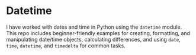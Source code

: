 # Datetime
I have worked with dates and time in Python using the `datetime` module. This repo includes beginner-friendly examples for creating, formatting, and manipulating date/time objects, calculating differences, and using `date`, `time`, `datetime`, and `timedelta` for common tasks.
